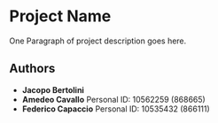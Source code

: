 # Project Name

One Paragraph of project description goes here.

## Authors
* **Jacopo Bertolini**
* **Amedeo Cavallo**
Personal ID: 10562259 (868665)
* **Federico Capaccio**
Personal ID: 10535432 (866111)

